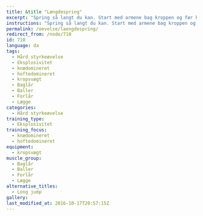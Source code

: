 ```yaml
---
title: &title "Længdespring"
excerpt: "Spring så langt du kan. Start med armene bag kroppen og før hoften fremad. Sørg for en god landing. "
instructions: "Spring så langt du kan. Start med armene bag kroppen og før hoften fremad. Sørg for en god landing. "
permalink: /oevelse/laengdespring/
redirect_from: /node/710
id: 710
language: da
tags:
  - Hård styrkeøvelse
  - Eksplosivitet
  - knædomineret
  - hoftedomineret
  - kropsvægt
  - Baglår
  - Baller
  - Forlår
  - Lægge
categories:
  - Hård styrkeøvelse
training_type: 
  - Eksplosivitet
training_focus: 
  - knædomineret
  - hoftedomineret
equipment:
  - kropsvægt
muscle_group:
  - Baglår
  - Baller
  - Forlår
  - Lægge
alternative_titles:
  - Long jump
gallery:
last_modified_at: 2016-10-17T20:57:15Z
---
```




